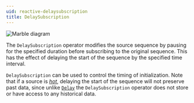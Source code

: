 ```yaml
---
uid: reactive-delaysubscription
title: DelaySubscription
---
```


![Marble diagram](~/images/reactive-delaysubscription.svg)

The `DelaySubscription` operator modifies the source sequence by pausing for the specified duration before subscribing to the original sequence. This has the effect of delaying the start of the sequence by the specified time interval.

`DelaySubscription` can be used to control the timing of initialization. Note that if a source is [*hot*](xref:observables#temperature), delaying the start of the sequence will not preserve past data, since unlike [`Delay`](xref:Bonsai.Reactive.Delay) the `DelaySubscription` operator does not store or have access to any historical data.
